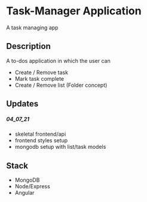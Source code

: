 # Task-Manager Application

A task managing app

## Description

A to-dos application in which the user can

- Create / Remove task
- Mark task complete
- Create / Remove list (Folder concept)

## Updates

##### 04_07_21

- skeletal frontend/api
- frontend styles setup
- mongodb setup with list/task models

## Stack

- MongoDB
- Node/Express
- Angular
